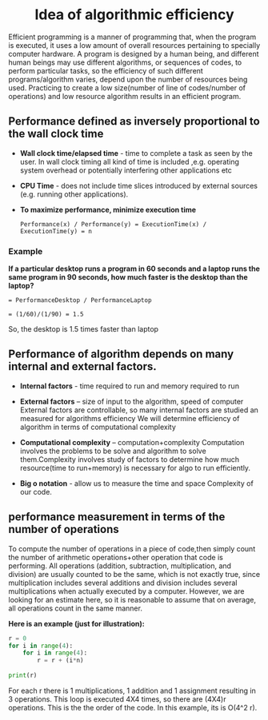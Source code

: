 <h1 align='center'> Idea of algorithmic efficiency </h1>

Efficient programming is a manner of programming that,
when the program is executed, it uses a low amount of
overall resources pertaining to specially computer
hardware. A program is designed by a human being, and
different human beings may use different algorithms, or
sequences of codes, to perform particular tasks, so the
efficiency of such different programs/algorithm varies,
depend upon the number of resources being used.
Practicing to create a low size(number of line of
codes/number of operations) and low resource
algorithm results in an efficient program.

## Performance defined as inversely proportional to the wall clock time

* **Wall clock time/elapsed time** - time to complete
a task as seen by the user. In wall clock timing all
kind of time is included ,e.g. operating system
overhead or potentially interfering other
applications etc

* **CPU Time** - does not include time slices
introduced by external sources (e.g. running
other applications).

* **To maximize performance, minimize execution time**

   `Performance(x) / Performance(y) = ExecutionTime(x) / ExecutionTime(y) = n`
   
### Example

**If a particular desktop runs a program in 60 seconds and a laptop
runs the same program in 90 seconds, how much faster is the
desktop than the laptop?**

`= PerformanceDesktop / PerformanceLaptop`

`= (1/60)/(1/90) = 1.5`

So, the desktop is 1.5 times faster than laptop

## Performance of algorithm depends on many internal and external factors.

* **Internal factors** - time required to run and memory required to run

* **External factors** – size of input to the algorithm, speed of computer External factors are controllable, so many internal factors are studied an measured for algorithms efficiency
We will determine efficiency of algorithm in terms of computational complexity

* **Computational complexity** – computation+complexity
Computation involves the problems to be solve and algorithm to solve
them.Complexity involves study of factors to determine how much
resource(time to run+memory) is necessary for algo to run efficiently.

* **Big o notation** - allow us to measure the time and space Complexity of
our code.

## performance measurement in terms of the number of operations

To compute the number of operations in a piece of code,then simply count the number of
arithmetic operations+other operation that code is performing. All operations (addition,
subtraction, multiplication, and division) are usually counted to be the same, which is not
exactly true, since multiplication includes several additions and division includes several
multiplications when actually executed by a computer. However, we are looking for an
estimate here, so it is reasonable to assume that on average, all operations count in the
same manner.

**Here is an example (just for illustration):**
```py
r = 0
for i in range(4):
    for i in range(4):
        r = r + (i*n)
        
print(r)
```

For each r there is 1 multiplications, 1 addition and 1 assignment resulting in 3 operations.
This loop is executed 4X4 times, so there are (4X4)r operations. This is the the order of the
code. In this example, its is O(4^2 r).





